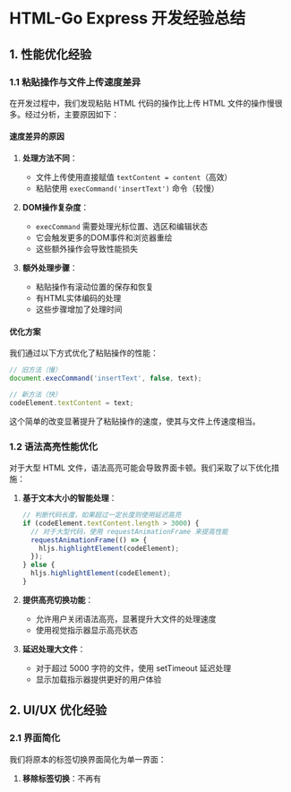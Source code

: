 # HTML-Go Express 开发经验总结

## 1. 性能优化经验

### 1.1 粘贴操作与文件上传速度差异

在开发过程中，我们发现粘贴 HTML 代码的操作比上传 HTML 文件的操作慢很多。经过分析，主要原因如下：

#### 速度差异的原因

1. **处理方法不同**：
   - 文件上传使用直接赋值 `textContent = content`（高效）
   - 粘贴使用 `execCommand('insertText')` 命令（较慢）

2. **DOM操作复杂度**：
   - `execCommand` 需要处理光标位置、选区和编辑状态
   - 它会触发更多的DOM事件和浏览器重绘
   - 这些额外操作会导致性能损失

3. **额外处理步骤**：
   - 粘贴操作有滚动位置的保存和恢复
   - 有HTML实体编码的处理
   - 这些步骤增加了处理时间

#### 优化方案

我们通过以下方式优化了粘贴操作的性能：

```javascript
// 旧方法（慢）
document.execCommand('insertText', false, text);

// 新方法（快）
codeElement.textContent = text;
```

这个简单的改变显著提升了粘贴操作的速度，使其与文件上传速度相当。

### 1.2 语法高亮性能优化

对于大型 HTML 文件，语法高亮可能会导致界面卡顿。我们采取了以下优化措施：

1. **基于文本大小的智能处理**：
   ```javascript
   // 判断代码长度，如果超过一定长度则使用延迟高亮
   if (codeElement.textContent.length > 3000) {
     // 对于大型代码，使用 requestAnimationFrame 来提高性能
     requestAnimationFrame(() => {
       hljs.highlightElement(codeElement);
     });
   } else {
     hljs.highlightElement(codeElement);
   }
   ```

2. **提供高亮切换功能**：
   - 允许用户关闭语法高亮，显著提升大文件的处理速度
   - 使用视觉指示器显示高亮状态

3. **延迟处理大文件**：
   - 对于超过 5000 字符的文件，使用 setTimeout 延迟处理
   - 显示加载指示器提供更好的用户体验

## 2. UI/UX 优化经验

### 2.1 界面简化

我们将原本的标签切换界面简化为单一界面：

1. **移除标签切换**：不再有
